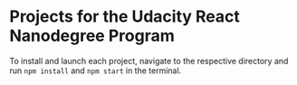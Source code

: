 # Projects for the Udacity React Nanodegree Program
To install and launch each project, navigate to the respective directory and run `npm install` and `npm start` in the terminal.